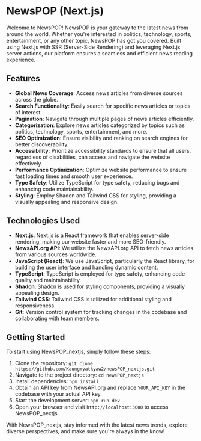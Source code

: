 # NewsPOP (Next.js)

Welcome to NewsPOP! NewsPOP is your gateway to the latest news from around the world. Whether you're interested in politics, technology, sports, entertainment, or any other topic, NewsPOP has got you covered. Built using Next.js with SSR (Server-Side Rendering) and leveraging Next.js server actions, our platform ensures a seamless and efficient news reading experience.

## Features

- **Global News Coverage**: Access news articles from diverse sources across the globe.
- **Search Functionality**: Easily search for specific news articles or topics of interest.
- **Pagination**: Navigate through multiple pages of news articles efficiently.
- **Categorization**: Explore news articles categorized by topics such as politics, technology, sports, entertainment, and more.
- **SEO Optimization**: Ensure visibility and ranking on search engines for better discoverability.
- **Accessibility**: Prioritize accessibility standards to ensure that all users, regardless of disabilities, can access and navigate the website effectively.
- **Performance Optimization**: Optimize website performance to ensure fast loading times and smooth user experience.
- **Type Safety**: Utilize TypeScript for type safety, reducing bugs and enhancing code maintainability.
- **Styling**: Employ Shadcn and Tailwind CSS for styling, providing a visually appealing and responsive design.

## Technologies Used

- **Next.js**: Next.js is a React framework that enables server-side rendering, making our website faster and more SEO-friendly.
- **NewsAPI.org API**: We utilize the NewsAPI.org API to fetch news articles from various sources worldwide.
- **JavaScript (React)**: We use JavaScript, particularly the React library, for building the user interface and handling dynamic content.
- **TypeScript**: TypeScript is employed for type safety, enhancing code quality and maintainability.
- **Shadcn**: Shadcn is used for styling components, providing a visually appealing design.
- **Tailwind CSS**: Tailwind CSS is utilized for additional styling and responsiveness.
- **Git**: Version control system for tracking changes in the codebase and collaborating with team members.

## Getting Started

To start using NewsPOP_nextjs, simply follow these steps:

1. Clone the repository: `git clone https://github.com/Kaungmyatkyaw2/newsPOP_nextjs.git`
2. Navigate to the project directory: `cd newsPOP_nextjs`
3. Install dependencies: `npm install`
4. Obtain an API key from NewsAPI.org and replace `YOUR_API_KEY` in the codebase with your actual API key.
5. Start the development server: `npm run dev`
6. Open your browser and visit `http://localhost:3000` to access NewsPOP_nextjs.

With NewsPOP_nextjs, stay informed with the latest news trends, explore diverse perspectives, and make sure you're always in the know!
